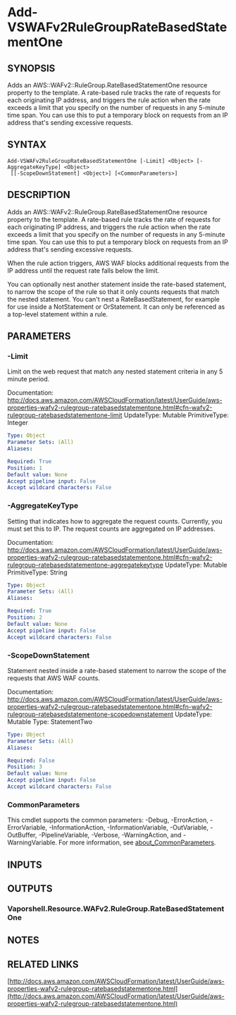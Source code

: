 # Add-VSWAFv2RuleGroupRateBasedStatementOne

## SYNOPSIS
Adds an AWS::WAFv2::RuleGroup.RateBasedStatementOne resource property to the template.
A rate-based rule tracks the rate of requests for each originating IP address, and triggers the rule action when the rate exceeds a limit that you specify on the number of requests in any 5-minute time span.
You can use this to put a temporary block on requests from an IP address that's sending excessive requests.

## SYNTAX

```
Add-VSWAFv2RuleGroupRateBasedStatementOne [-Limit] <Object> [-AggregateKeyType] <Object>
 [[-ScopeDownStatement] <Object>] [<CommonParameters>]
```

## DESCRIPTION
Adds an AWS::WAFv2::RuleGroup.RateBasedStatementOne resource property to the template.
A rate-based rule tracks the rate of requests for each originating IP address, and triggers the rule action when the rate exceeds a limit that you specify on the number of requests in any 5-minute time span.
You can use this to put a temporary block on requests from an IP address that's sending excessive requests.

When the rule action triggers, AWS WAF blocks additional requests from the IP address until the request rate falls below the limit.

You can optionally nest another statement inside the rate-based statement, to narrow the scope of the rule so that it only counts requests that match the nested statement.
You can't nest a RateBasedStatement, for example for use inside a NotStatement or OrStatement.
It can only be referenced as a top-level statement within a rule.

## PARAMETERS

### -Limit
Limit on the web request that match any nested statement criteria in any 5 minute period.

Documentation: http://docs.aws.amazon.com/AWSCloudFormation/latest/UserGuide/aws-properties-wafv2-rulegroup-ratebasedstatementone.html#cfn-wafv2-rulegroup-ratebasedstatementone-limit
UpdateType: Mutable
PrimitiveType: Integer

```yaml
Type: Object
Parameter Sets: (All)
Aliases:

Required: True
Position: 1
Default value: None
Accept pipeline input: False
Accept wildcard characters: False
```

### -AggregateKeyType
Setting that indicates how to aggregate the request counts.
Currently, you must set this to IP.
The request counts are aggregated on IP addresses.

Documentation: http://docs.aws.amazon.com/AWSCloudFormation/latest/UserGuide/aws-properties-wafv2-rulegroup-ratebasedstatementone.html#cfn-wafv2-rulegroup-ratebasedstatementone-aggregatekeytype
UpdateType: Mutable
PrimitiveType: String

```yaml
Type: Object
Parameter Sets: (All)
Aliases:

Required: True
Position: 2
Default value: None
Accept pipeline input: False
Accept wildcard characters: False
```

### -ScopeDownStatement
Statement nested inside a rate-based statement to narrow the scope of the requests that AWS WAF counts.

Documentation: http://docs.aws.amazon.com/AWSCloudFormation/latest/UserGuide/aws-properties-wafv2-rulegroup-ratebasedstatementone.html#cfn-wafv2-rulegroup-ratebasedstatementone-scopedownstatement
UpdateType: Mutable
Type: StatementTwo

```yaml
Type: Object
Parameter Sets: (All)
Aliases:

Required: False
Position: 3
Default value: None
Accept pipeline input: False
Accept wildcard characters: False
```

### CommonParameters
This cmdlet supports the common parameters: -Debug, -ErrorAction, -ErrorVariable, -InformationAction, -InformationVariable, -OutVariable, -OutBuffer, -PipelineVariable, -Verbose, -WarningAction, and -WarningVariable. For more information, see [about_CommonParameters](http://go.microsoft.com/fwlink/?LinkID=113216).

## INPUTS

## OUTPUTS

### Vaporshell.Resource.WAFv2.RuleGroup.RateBasedStatementOne
## NOTES

## RELATED LINKS

[http://docs.aws.amazon.com/AWSCloudFormation/latest/UserGuide/aws-properties-wafv2-rulegroup-ratebasedstatementone.html](http://docs.aws.amazon.com/AWSCloudFormation/latest/UserGuide/aws-properties-wafv2-rulegroup-ratebasedstatementone.html)


